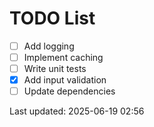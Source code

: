 # TODO List

- [ ] Add logging
- [ ] Implement caching
- [ ] Write unit tests
- [x] Add input validation
- [ ] Update dependencies

Last updated: 2025-06-19 02:56
